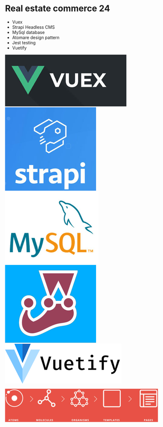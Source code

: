 # Real estate commerce 24
- Vuex
- Strapi Headless CMS
- MySql database
- Atomare design pattern
- Jest testing
- Vuetify


![Screenshot](gitimages/vuex.jpg)<br/>
![Screenshot](gitimages/strapi.jpg)<br/>
![Screenshot](gitimages/mysql.jpg)<br/>
![Screenshot](gitimages/jest.jpg)<br/>
![Screenshot](gitimages/vuetify.jpg)<br/>

![Screenshot](gitimages/atomicdesign.jpg)